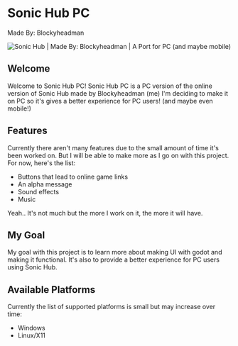 # Sonic Hub PC
Made By: Blockyheadman

![Sonic Hub | Made By: Blockyheadman | A Port for PC (and maybe mobile)](https://myoctocat.com/assets/images/base-octocat.svg)

## Welcome
Welcome to Sonic Hub PC!
Sonic Hub PC is a PC version of the online version of Sonic Hub made by Blockyheadman (me)
I'm deciding to make it on PC so it's gives a better experience for PC users! (and maybe even mobile!)

## Features
Currently there aren't many features due to the small amount of time it's been worked on. But I will be able to make more as I go on with this project.
For now, here's the list:
* Buttons that lead to online game links
* An alpha message
* Sound effects
* Music

Yeah.. It's not much but the more I work on it, the more it will have.

## My Goal
My goal with this project is to learn more about making UI with godot and making it functional. It's also to provide a better experience for PC users using Sonic Hub.

## Available Platforms
Currently the list of supported platforms is small but may increase over time:
* Windows
* Linux/X11
